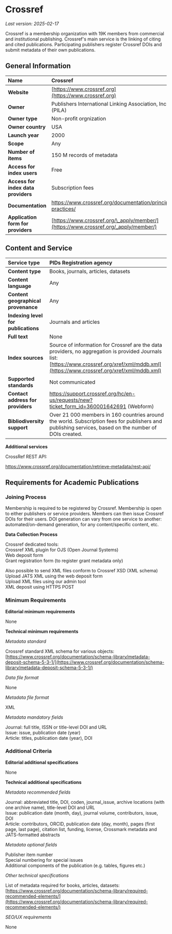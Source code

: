 # Crossref

*Last version: 2025-02-17*

Crossref is a membership organization with 19K members from commercial and institutional publishing. Crossref's main service is the linking of citing and cited publications. Participating publishers register Crossref DOIs and submit metadata of their own publications. 

## General Information

| Name | Crossref |
| :---- | :---- |
| **Website** | [https://www.crossref.org](https://www.crossref.org) |
| **Owner** | Publishers International Linking Association, Inc. (PILA) |
| **Owner type** | Non-profit orgnization |
| **Owner country** | USA |
| **Launch year** | 2000 |
| **Scope** | Any |
| **Number of items** | 150 M records of metadata |
| **Access for index users** | Free |
| **Access for index data providers** | Subscription fees |
| **Documentation** |https://www.crossref.org/documentation/principles-practices/|
| **Application form for providers** | [https://www.crossref.org/\_apply/member/](https://www.crossref.org/_apply/member/) |

## Content and Service

| Service type | PIDs Registration agency |
| :---- | :---- |
| **Content type** | Books, journals, articles, datasets |
| **Content language** | Any |
| **Content geographical provenance** | Any |
| **Indexing level for publications** | Journals and articles |
| **Full text** | None |
| **Index sources** | Source of information for Crossref are the data providers, no aggregation is provided Journals list: [https://www.crossref.org/xref/xml/mddb.xml](https://www.crossref.org/xref/xml/mddb.xml)  |
| **Supported standards** | Not communicated |
| **Contact address for providers** | https://support.crossref.org/hc/en-us/requests/new?ticket_form_id=360001642691 (Webform) |
| **Bibliodiversity support** | Over 21 000 members in 160 countries around the world. Subscription fees for publishers and publishing services, based on the number of DOIs created. |

**Additional services**

CrossRef REST API:  

https://www.crossref.org/documentation/retrieve-metadata/rest-api/

## Requirements for Academic Publications

### Joining Process

Membership is required to be registered by Crossref. Membership is open to either publishers or service providers.
Members can then issue Crossref DOIs for their users. DOI generation can vary from one service to another: automated/on-demand generation, for any content/specific content, etc.

**Data Collection Process**

Crossref dedicated tools:  
Crossref XML plugin for OJS (Open Journal Systems)  
Web deposit form  
Grant registration form (to register grant metadata only)

Also possible to send XML files conform to Crossref XSD (XML schema) 
Upload JATS XML using the web deposit form  
Upload XML files using our admin tool  
XML deposit using HTTPS POST

### Minimum Requirements

**Editorial minimum requirements**

None

**Technical minimum requirements**

*Metadata standard*

Crossref standard XML schema for various objects: [https://www.crossref.org/documentation/schema-library/metadata-deposit-schema-5-3-1/](https://www.crossref.org/documentation/schema-library/metadata-deposit-schema-5-3-1/) 

*Data file format*

None

*Metadata file format*

XML

*Metadata mandatory fields*

Journal: full title, ISSN or title-level DOI and URL  
Issue: issue, publication date (year)  
Article: titles, publication date (year), DOI

### Additional Criteria

**Editorial additional specifications**

None

**Technical additional specifications**

*Metadata recommended fields*

Journal: abbreviated title, DOI, coden, journal\_issue, archive locations (with one archive name), title-level DOI and URL  
Issue: publication date (month, day), journal volume, contributors, issue, DOI  
Article: contributors, ORCID, publication date (day, month), pages (first page, last page), citation list, funding, license, Crossmark metadata and JATS-formatted abstracts

*Metadata optional fields*

Publisher item number  
Special numbering for special issues  
Additional components of the publication (e.g. tables, figures etc.)

*Other technical specifications*

List of metadata required for books, articles, datasets:  
[https://www.crossref.org/documentation/schema-library/required-recommended-elements/](https://www.crossref.org/documentation/schema-library/required-recommended-elements/) 

*SEO/UX requirements*

None

